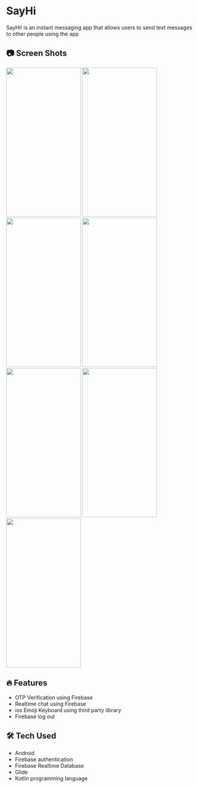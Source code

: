 # SayHi
SayHi! is an instant messaging app that allows users to send text messages to other people using the app

## 📷 Screen Shots
<img src="https://user-images.githubusercontent.com/94643962/147394205-3843c316-c009-4229-a9f0-2453a25ebebe.jpg" width="200" height="400" /> <img src="https://user-images.githubusercontent.com/94643962/147394266-9fa1288d-bc86-4321-9cb2-22354cf8c66c.jpg" width="200" height="400" /> <img src="https://user-images.githubusercontent.com/94643962/147394391-1287bcab-305b-4705-a814-f8b0320e147e.jpg" width="200" height="400" /> <img src="https://user-images.githubusercontent.com/94643962/147394277-f96811af-60a6-42da-9d55-fc9bf0de2d39.jpg" width="200" height="400" /> <img src="https://user-images.githubusercontent.com/94643962/147394287-6cac99ae-6d92-4e39-af2a-555f9f6b5200.jpg" width="200" height="400" /> <img src="https://user-images.githubusercontent.com/94643962/147394294-97b6e53a-3359-457b-8c8f-da3f3709b96b.jpg" width="200" height="400" /> <img src="https://user-images.githubusercontent.com/94643962/147394298-6d69bc67-1cd7-4618-b940-4ca80cd5ee10.jpg" width="200" height="400" />

 ## 🔥 Features
 - OTP Verification using Firebase
 - Realtime chat using Firebase
 - ios Emoji Keyboard using third party library
 - Firebase log out

 ## 🛠 Tech Used
 - Android
 - Firebase authentication
 - Firebase Realtime Database
 - Glide
 - Kotlin programming language 

